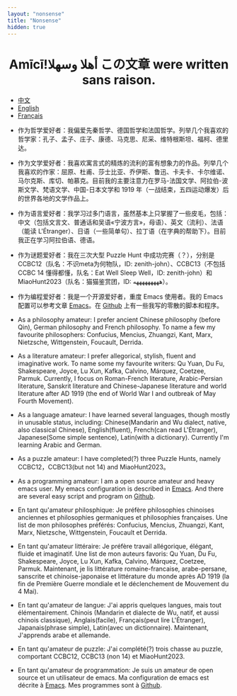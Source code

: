 ```yaml
---
layout: "nonsense"
title: "Nonsense"
hidden: true
---
```

<h1 style="text-align: center;">Amīcī!وسھلا‎ أھلا ‎この文章 were written sans raison.</h1>

<ul class="nav nav-tabs">
<li class="active"><a href="#cn" data-toggle="tab">中文</a></li>
<li><a href="#en" data-toggle="tab">English</a></li>
<li><a href="#fr" data-toggle="tab">Français</a></li>
</ul>
<div class="tab-content">
<div class="tab-pane active" id="cn">

- 作为哲学爱好者：我偏爱先秦哲学、德国哲学和法国哲学。列举几个我喜欢的哲学家：孔子、孟子、庄子、康德、马克思、尼采、维特根斯坦、福柯、德里达。

- 作为文学爱好者：我喜欢寓言式的精炼的流利的富有想象力的作品。列举几个我喜欢的作家：屈原、杜甫、莎士比亚、乔伊斯、鲁迅、卡夫卡、卡尔维诺、马尔克斯、库切、帕慕克。目前我的主要注意力在罗马-法国文学、阿拉伯-波斯文学、梵语文学、中国-日本文学和 1919 年（一战结束，五四运动爆发）后的世界各地的文学作品上。

- 作为语言爱好者：我学习过多门语言，虽然基本上只掌握了一些皮毛，包括：中文（包括文言文、普通话和吴语«宁波方言»，母语）、英文（流利）、法语（能读 L'Étranger）、日语（一些简单句）、拉丁语（在字典的帮助下）。目前我正在学习阿拉伯语、德语。

- 作为谜题爱好者：我在三次大型 Puzzle Hunt 中成功完赛（？），分别是 CCBC12（队名：不识meta为何物队，ID: zenith-john）、CCBC13（不包括 CCBC 14 懂得都懂，队名：Eat Well Sleep Well，ID: zenith-john）和MiaoHunt2023（队名：猫猫鉴赏团，ID: هههههههههه）。

- 作为编程爱好者：我是一个开源爱好者，重度 Emacs 使用者。我的 Emacs 配置可以参考文章 [Emacs](./post/emacs_configuration)。在 [Github](https://github.com/zenith-john/) 上有一些我写的零散的脚本和程序。

</div>
<div class="tab-pane" id="en">

- As a philosophy amateur: I prefer ancient Chinese philosophy (before Qin), German philosophy and French philosophy. To name a few my favourite philosophers: Confucius, Mencius, Zhuangzi, Kant, Marx, Nietzsche, Wittgenstein, Foucault, Derrida.

- As a literature amateur: I prefer allegorical, stylish, fluent and imaginative work. To name some my favourite writers: Qu Yuan, Du Fu, Shakespeare, Joyce, Lu Xun, Kafka, Calvino, Márquez, Coetzee, Parmuk. Currently, I focus on Roman-French literature, Arabic-Persian literature, Sanskrit literature and Chinese-Japanese literature and world literature after AD 1919 (the end of World War I and outbreak of May Fourth Movement).

- As a language amateur: I have learned several languages, though mostly in unusable status, including: Chinese(Mandarin and Wu dialect, native, also classical Chinese), English(fluent), French(can read L'Étranger), Japanese(Some simple sentence), Latin(with a dictionary). Currently I'm learning Arabic and German.

- As a puzzle amateur: I have completed(?) three Puzzle Hunts, namely CCBC12，CCBC13(but not 14) and MiaoHunt2023。

- As a programming amateur: I am a open source amateur and heavy emacs user. My emacs configuration is described in [Emacs](./post/emacs_configuration). And there are several easy script and program on [Github](https://github.com/zenith-john/).

</div>
<div class="tab-pane" id="fr">

- En tant qu'amateur philosphique: Je préfère philosophies chinoises anciennes et philosophies germaniques et philosophies françaises. Une list de mon philosophes préférés: Confucius, Mencius, Zhuangzi, Kant, Marx, Nietzsche, Wittgenstein, Foucault et Derrida.

- En tant qu'amateur littéraire: Je préfère travail allégorique, élégant, fluide et imaginatif. Une list de mon auteurs favoris: Qu Yuan, Du Fu, Shakespeare, Joyce, Lu Xun, Kafka, Calvino, Márquez, Coetzee, Parmuk. Maintenant, je lis littérature romaine-francaise, arabe-persane, sanscrite et chinoise-japonaise et littérature du monde après AD 1919 (la fin de Première Guerre mondiale et le déclenchement de Mouvement du 4 Mai).

- En tant qu'amateur de langue: J'ai appris quelques langues, mais tout élémentairement. Chinois (Mandarin et dialecte de Wu, natif, et aussi chinois classique), Anglais(facile), Français(peut lire L'Étranger), Japanais(phrase simple), Latin(avec un dictionnaire). Maintenant, J'apprends arabe et allemande.

- En tant qu'amateur de puzzle: J'ai complété(?) trois chasse au puzzle, comportant CCBC12, CCBC13 (non 14) et MiaoHunt2023.

- En tant qu'amateur de programmation: Je suis un amateur de open source et un utilisateur de emacs. Ma configuration de emacs est décrite à [Emacs](./post/emacs_configuration). Mes programmes sont à [Github](https://github.com/zenith-john/).

</div>
</div>
